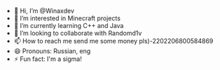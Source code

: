 - 👋 Hi, I’m @Winaxdev
- 👀 I’m interested in Minecraft projects
- 🌱 I’m currently learning C++ and Java
- 💞️ I’m looking to collaborate with Randomd1v
- 📫 How to reach me send me some money pls)-2202206800584869
- 😄 Pronouns: Russian, eng
- ⚡ Fun fact: I'm a sigma!

<!---
Winaxdev/Winaxdev is a ✨ special ✨ repository because its `README.md` (this file) appears on your GitHub profile.
You can click the Preview link to take a look at your changes.
--->
